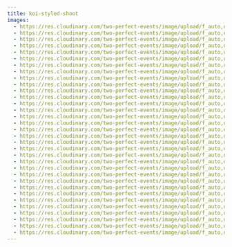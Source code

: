 ```yaml
---
title: koi-styled-shoot
images:
  - https://res.cloudinary.com/two-perfect-events/image/upload/f_auto,q_auto/v1607735392/tpe-gatsby-source/editorials/Koi%20Styled%20Shoot%207-25-16/Napa_Styled_Shoot049_ecmxb1.jpg
  - https://res.cloudinary.com/two-perfect-events/image/upload/f_auto,q_auto/v1607735392/tpe-gatsby-source/editorials/Koi%20Styled%20Shoot%207-25-16/Napa_Styled_Shoot303_siz6sg.jpg
  - https://res.cloudinary.com/two-perfect-events/image/upload/f_auto,q_auto/v1607735392/tpe-gatsby-source/editorials/Koi%20Styled%20Shoot%207-25-16/Napa_Styled_Shoot062_st8ner.jpg
  - https://res.cloudinary.com/two-perfect-events/image/upload/f_auto,q_auto/v1607735392/tpe-gatsby-source/editorials/Koi%20Styled%20Shoot%207-25-16/Napa_Styled_Shoot329_wb5jif.jpg
  - https://res.cloudinary.com/two-perfect-events/image/upload/f_auto,q_auto/v1607735392/tpe-gatsby-source/editorials/Koi%20Styled%20Shoot%207-25-16/Napa_Styled_Shoot098_z2bjom.jpg
  - https://res.cloudinary.com/two-perfect-events/image/upload/f_auto,q_auto/v1607735392/tpe-gatsby-source/editorials/Koi%20Styled%20Shoot%207-25-16/Napa_Styled_Shoot113_zi0v9x.jpg
  - https://res.cloudinary.com/two-perfect-events/image/upload/f_auto,q_auto/v1607735392/tpe-gatsby-source/editorials/Koi%20Styled%20Shoot%207-25-16/Napa_Styled_Shoot339_lqjieg.jpg
  - https://res.cloudinary.com/two-perfect-events/image/upload/f_auto,q_auto/v1607735392/tpe-gatsby-source/editorials/Koi%20Styled%20Shoot%207-25-16/Napa_Styled_Shoot270_tes8pp.jpg
  - https://res.cloudinary.com/two-perfect-events/image/upload/f_auto,q_auto/v1607735392/tpe-gatsby-source/editorials/Koi%20Styled%20Shoot%207-25-16/Napa_Styled_Shoot338_micpfl.jpg
  - https://res.cloudinary.com/two-perfect-events/image/upload/f_auto,q_auto/v1607735392/tpe-gatsby-source/editorials/Koi%20Styled%20Shoot%207-25-16/Napa_Styled_Shoot360_tqiigs.jpg
  - https://res.cloudinary.com/two-perfect-events/image/upload/f_auto,q_auto/v1607735392/tpe-gatsby-source/editorials/Koi%20Styled%20Shoot%207-25-16/Napa_Styled_Shoot200_n8zrqb.jpg
  - https://res.cloudinary.com/two-perfect-events/image/upload/f_auto,q_auto/v1607735391/tpe-gatsby-source/editorials/Koi%20Styled%20Shoot%207-25-16/Napa_Styled_Shoot001_rsuakh.jpg
  - https://res.cloudinary.com/two-perfect-events/image/upload/f_auto,q_auto/v1607735391/tpe-gatsby-source/editorials/Koi%20Styled%20Shoot%207-25-16/Napa_Styled_Shoot005_zsrtpi.jpg
  - https://res.cloudinary.com/two-perfect-events/image/upload/f_auto,q_auto/v1607735391/tpe-gatsby-source/editorials/Koi%20Styled%20Shoot%207-25-16/Napa_Styled_Shoot398_dmucx2.jpg
  - https://res.cloudinary.com/two-perfect-events/image/upload/f_auto,q_auto/v1607735391/tpe-gatsby-source/editorials/Koi%20Styled%20Shoot%207-25-16/Napa_Styled_Shoot198_tcubvg.jpg
  - https://res.cloudinary.com/two-perfect-events/image/upload/f_auto,q_auto/v1607735391/tpe-gatsby-source/editorials/Koi%20Styled%20Shoot%207-25-16/Napa_Styled_Shoot355_ny6nqx.jpg
  - https://res.cloudinary.com/two-perfect-events/image/upload/f_auto,q_auto/v1607735391/tpe-gatsby-source/editorials/Koi%20Styled%20Shoot%207-25-16/Napa_Styled_Shoot023_pnzvsq.jpg
  - https://res.cloudinary.com/two-perfect-events/image/upload/f_auto,q_auto/v1607735391/tpe-gatsby-source/editorials/Koi%20Styled%20Shoot%207-25-16/Napa_Styled_Shoot347_dxyitu.jpg
  - https://res.cloudinary.com/two-perfect-events/image/upload/f_auto,q_auto/v1607735391/tpe-gatsby-source/editorials/Koi%20Styled%20Shoot%207-25-16/Napa_Styled_Shoot022_omnkpj.jpg
  - https://res.cloudinary.com/two-perfect-events/image/upload/f_auto,q_auto/v1607735391/tpe-gatsby-source/editorials/Koi%20Styled%20Shoot%207-25-16/Napa_Styled_Shoot168_geynqt.jpg
  - https://res.cloudinary.com/two-perfect-events/image/upload/f_auto,q_auto/v1607735390/tpe-gatsby-source/editorials/Koi%20Styled%20Shoot%207-25-16/Napa_Styled_Shoot337_zztmtz.jpg
  - https://res.cloudinary.com/two-perfect-events/image/upload/f_auto,q_auto/v1607735390/tpe-gatsby-source/editorials/Koi%20Styled%20Shoot%207-25-16/Napa_Styled_Shoot295_o9cqjn.jpg
  - https://res.cloudinary.com/two-perfect-events/image/upload/f_auto,q_auto/v1607735390/tpe-gatsby-source/editorials/Koi%20Styled%20Shoot%207-25-16/Napa_Styled_Shoot335_bdprkd.jpg
  - https://res.cloudinary.com/two-perfect-events/image/upload/f_auto,q_auto/v1607735390/tpe-gatsby-source/editorials/Koi%20Styled%20Shoot%207-25-16/Napa_Styled_Shoot069_uwko2y.jpg
  - https://res.cloudinary.com/two-perfect-events/image/upload/f_auto,q_auto/v1607735390/tpe-gatsby-source/editorials/Koi%20Styled%20Shoot%207-25-16/Napa_Styled_Shoot283_skizzb.jpg
  - https://res.cloudinary.com/two-perfect-events/image/upload/f_auto,q_auto/v1607735390/tpe-gatsby-source/editorials/Koi%20Styled%20Shoot%207-25-16/Napa_Styled_Shoot241_hlvmzl.jpg
  - https://res.cloudinary.com/two-perfect-events/image/upload/f_auto,q_auto/v1607735390/tpe-gatsby-source/editorials/Koi%20Styled%20Shoot%207-25-16/Napa_Styled_Shoot081_uwqe8d.jpg
  - https://res.cloudinary.com/two-perfect-events/image/upload/f_auto,q_auto/v1607735390/tpe-gatsby-source/editorials/Koi%20Styled%20Shoot%207-25-16/Napa_Styled_Shoot297_j5iz95.jpg
  - https://res.cloudinary.com/two-perfect-events/image/upload/f_auto,q_auto/v1607735389/tpe-gatsby-source/editorials/Koi%20Styled%20Shoot%207-25-16/Napa_Styled_Shoot292_drgdhu.jpg
  - https://res.cloudinary.com/two-perfect-events/image/upload/f_auto,q_auto/v1607735389/tpe-gatsby-source/editorials/Koi%20Styled%20Shoot%207-25-16/Napa_Styled_Shoot252_jzkh9f.jpg
  - https://res.cloudinary.com/two-perfect-events/image/upload/f_auto,q_auto/v1607735389/tpe-gatsby-source/editorials/Koi%20Styled%20Shoot%207-25-16/Napa_Styled_Shoot251_i9bicx.jpg
  - https://res.cloudinary.com/two-perfect-events/image/upload/f_auto,q_auto/v1607735389/tpe-gatsby-source/editorials/Koi%20Styled%20Shoot%207-25-16/Napa_Styled_Shoot051_yuc0z7.jpg
  - https://res.cloudinary.com/two-perfect-events/image/upload/f_auto,q_auto/v1607735389/tpe-gatsby-source/editorials/Koi%20Styled%20Shoot%207-25-16/Napa_Styled_Shoot332_lt8pwq.jpg
---
```

